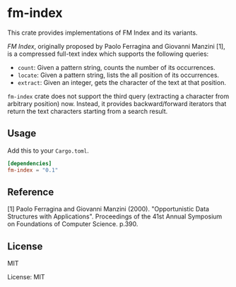 # fm-index

This crate provides implementations of FM Index and its variants.

*FM Index*, originally proposed by Paolo Ferragina and Giovanni Manzini [1],
is a compressed full-text index which supports the following queries:

- `count`: Given a pattern string, counts the number of its occurrences.
- `locate`: Given a pattern string, lists the all position of its occurrences.
- `extract`: Given an integer, gets the character of the text at that position.

`fm-index` crate does not support the third query (extracting a character from arbitrary position) now.
Instead, it provides backward/forward iterators that return the text characters starting from a search result.

## Usage

Add this to your `Cargo.toml`.

```toml
[dependencies]
fm-index = "0.1"
```

## Reference

[1] Paolo Ferragina and Giovanni Manzini (2000). "Opportunistic Data Structures with Applications". Proceedings of the 41st Annual Symposium on Foundations of Computer Science. p.390.

## License

MIT

License: MIT
